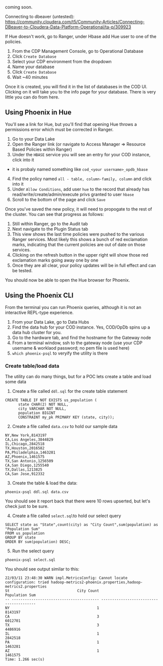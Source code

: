 coming soon.


Connecting to dbeaver (untested):  https://community.cloudera.com/t5/Community-Articles/Connecting-DBeaver-to-Cloudera-Data-Platform-Operational/ta-p/309923

If Hue doesn't work, go to Ranger, under Hbase add Hue user to one of the policies.


1.  From the CDP Management Console, go to Operational Database
2.  Click `Create Database`
3.  Select your CDP environment from the dropdown
4.  Name your database
5.  Click `Create Database`
6.  Wait ~40 minutes


Once it is created, you will find it in the list of databases in the COD UI.  Clicking on it will take you to the info page for your database.  There is very little you can do from here.


## Using Phoenix in Hue
You'll see a link for Hue, but you'll find that opening Hue throws a permissions error which must be corrected in Ranger.

1.  Go to your Data Lake
2.  Open the Ranger link (or navigate to Access Manager => Resource Based Policies within Ranger)
3.  Under the `HBASE` service you will see an entry for your COD instance, click into it
  * it is probaly named something like `cod_<your username>_opdb_hbase`
4.  Find the policy named `all - table, column-family, column` and click into it
5.  Under `Allow Conditions`, add user `hue` to the record that already has read/write/create/admin/execute privs granted to user `hbase`
6.  Scroll to the bottom of the page and click `Save`


Once you've saved the new policy, it will need to propogate to the rest of the cluster.   You can see that progress as follows:
1.  Still within Ranger, go to the Audit tab
2.  Next navigate to the Plugin Status tab
3.  This view shows the last time policies were pushed to the various Ranger services.  Most likely this shows a bunch of red exclamation marks, indicating that the current policies are out of date on those services. 
4.  Clicking on the refresh button in the upper right will show those red exclamation marks going away one by one
5.  Once they are all clear, your policy updates will be in full effect and can be tested.

You should now be able to open the Hue browser for Phoenix.


## Using the Phoenix CLI
From the terminal you can run Phoenix queries, although it is not an interactive REPL-type experience.

1.  From your Data Lake, go to Data Hubs
2.  Find the data hub for your COD instance.   Yes, COD/OpDb spins up a data hub cluster for you.
3.  Go to the hardware tab, and find the hostname for the Gateway node
4.  From a terminal window, ssh to the gateway node (use your CDP username & worklaod password; no pem file is used here)
5.  `which phoenix-psql` to veryify the utility is there


### Create table/load data
The utility can do many things, but for a POC lets create a table and load some data

1.  Create a file called `ddl.sql` for the create table statement

```
CREATE TABLE IF NOT EXISTS us_population (
      state CHAR(2) NOT NULL,
      city VARCHAR NOT NULL,
      population BIGINT
      CONSTRAINT my_pk PRIMARY KEY (state, city));
```

2.  Create a file called `data.csv` to hold our sample data

```
NY,New York,8143197
CA,Los Angeles,3844829
IL,Chicago,2842518
TX,Houston,2016582
PA,Philadelphia,1463281
AZ,Phoenix,1461575
TX,San Antonio,1256509
CA,San Diego,1255540
TX,Dallas,1213825
CA,San Jose,912332
```

3.  Create the table & load the data:

```
phoenix-psql ddl.sql data.csv
```

You should see it report back that there were 10 rows upserted, but let's check just to be sure.


4.  Create a file called `select.sql`to hold our select query

```
SELECT state as "State",count(city) as "City Count",sum(population) as "Population Sum"
FROM us_population
GROUP BY state
ORDER BY sum(population) DESC;
```

5.  Run the select query

```
phoenix-psql select.sql
```

You should see output similar to this:

```
22/03/11 23:48:30 WARN impl.MetricsConfig: Cannot locate configuration: tried hadoop-metrics2-phoenix.properties,hadoop-metrics2.properties
St                               City Count                           Population Sum
-- ---------------------------------------- ----------------------------------------
NY                                        1                                  8143197
CA                                        3                                  6012701
TX                                        3                                  4486916
IL                                        1                                  2842518
PA                                        1                                  1463281
AZ                                        1                                  1461575
Time: 1.266 sec(s)
```
